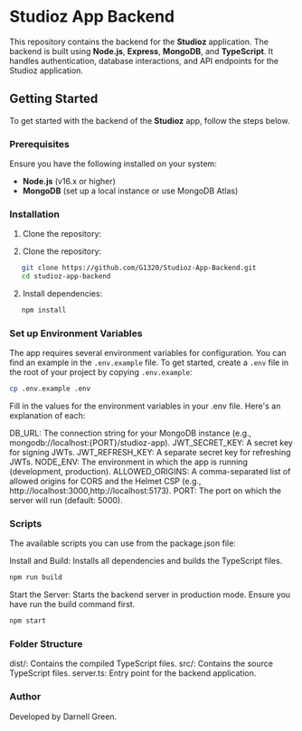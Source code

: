 # Studioz App Backend

This repository contains the backend for the **Studioz** application. The backend is built using **Node.js**, **Express**, **MongoDB**, and **TypeScript**. It handles authentication, database interactions, and API endpoints for the Studioz application.

## Getting Started

To get started with the backend of the **Studioz** app, follow the steps below.

### Prerequisites

Ensure you have the following installed on your system:

- **Node.js** (v16.x or higher)
- **MongoDB** (set up a local instance or use MongoDB Atlas)

### Installation

1. Clone the repository:

1. Clone the repository:

```bash
   git clone https://github.com/G1320/Studioz-App-Backend.git
   cd studioz-app-backend
```

2. Install dependencies:

```bash
   npm install
```

### Set up Environment Variables

The app requires several environment variables for configuration. You can find an example in the `.env.example` file. To get started, create a `.env` file in the root of your project by copying `.env.example`:

```bash
cp .env.example .env
```

Fill in the values for the environment variables in your .env file. Here's an explanation of each:

DB_URL: The connection string for your MongoDB instance (e.g., mongodb://localhost:{PORT}/studioz-app).
JWT_SECRET_KEY: A secret key for signing JWTs.
JWT_REFRESH_KEY: A separate secret key for refreshing JWTs.
NODE_ENV: The environment in which the app is running (development, production).
ALLOWED_ORIGINS: A comma-separated list of allowed origins for CORS and the Helmet CSP (e.g., http://localhost:3000,http://localhost:5173).
PORT: The port on which the server will run (default: 5000).

### Scripts

The available scripts you can use from the package.json file:

Install and Build: Installs all dependencies and builds the TypeScript files.

```bash
npm run build
```

Start the Server: Starts the backend server in production mode. Ensure you have run the build command first.

```bash
npm start
```

### Folder Structure

dist/: Contains the compiled TypeScript files.
src/: Contains the source TypeScript files.
server.ts: Entry point for the backend application.

### Author

Developed by Darnell Green.
